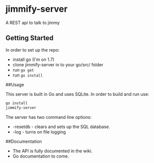 # jimmify-server
A REST api to talk to jimmy

## Getting Started

In order to set up the repo:
* install go (I'm on 1.7)
* clone jimmify-server in to your go/src/ folder
* run ```go get```
* run ```go install```

##Usage

This server is built in Go and uses SQLite. In order to build and run use:

```bash
go install
jimmify-server
```

The server has two command line options:
* -resetdb - clears and sets up the SQL database.
* -log - turns on file logging

##Documentation
* The API is fully documented in the wiki.
* Go documentation to come.

